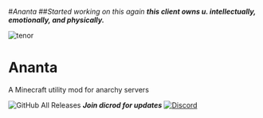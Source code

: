 
#*Ananta*
##*Started working on this again*
***this client owns u. intellectually, emotionally, and physically.***

![tenor](https://user-images.githubusercontent.com/69589624/126917966-99e39606-cf10-4154-8388-bfcb6f21963d.gif)

# Ananta
A Minecraft utility mod for anarchy servers

![GitHub All Releases](https://img.shields.io/github/downloads/RitomG69/Ananta/total)
***Join dicrod for updates***
[![Discord](https://dcbadge.vercel.app/api/server/hUfFKFTkPJ)](https://discord.gg/hUfFKFTkPJ)
